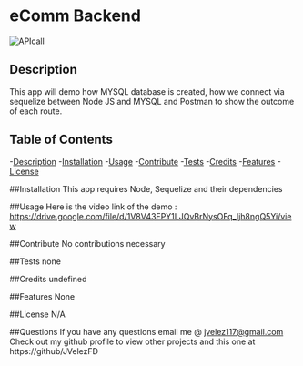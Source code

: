 
  # eComm Backend
  
  ![APIcall](https://user-images.githubusercontent.com/101678295/186048863-95688de3-5c44-4869-9a30-04204c10c4ff.PNG)


  ## Description 
  This app will demo how MYSQL database is created, how we connect via sequelize between Node JS and MYSQL and Postman to show the outcome of each route.

  ## Table of Contents
  -[Description](#description)
  -[Installation](#installation)
  -[Usage](#usage)
  -[Contribute](#contribute)
  -[Tests](#tests)
  -[Credits](#credits)
  -[Features](#features)
  -[License](#license)

  ##Installation
  This app requires Node, Sequelize and their dependencies

  ##Usage
  Here is the video link of the demo : https://drive.google.com/file/d/1V8V43FPY1LJQvBrNysOFq_Ijh8ngQ5Yi/view

  ##Contribute
  No contributions necessary

  ##Tests
  none

  ##Credits
  undefined

  ##Features
  None

  ##License
  N/A

  ##Questions
  If you have any questions email me @ jvelez117@gmail.com
  Check out my github profile to view other projects and this one at https://github/JVelezFD

